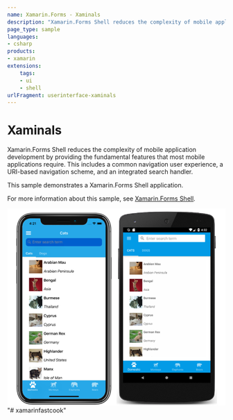 ```yaml
---
name: Xamarin.Forms - Xaminals
description: "Xamarin.Forms Shell reduces the complexity of mobile application development by providing fundamental features #shell (UI)"
page_type: sample
languages:
- csharp
products:
- xamarin
extensions:
    tags:
    - ui
    - shell
urlFragment: userinterface-xaminals
---
```

# Xaminals

Xamarin.Forms Shell reduces the complexity of mobile application development by providing the fundamental features that most mobile applications require. This includes a common navigation user experience, a URI-based navigation scheme, and an integrated search handler.

This sample demonstrates a Xamarin.Forms Shell application.

For more information about this sample, see [Xamarin.Forms Shell](https://docs.microsoft.com/xamarin/xamarin-forms/app-fundamentals/shell/).

![Xaminals application screenshot](Screenshots/01All.png "Xaminals application screenshot")
"# xamarinfastcook" 
